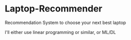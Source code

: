 # Laptop-Recommender
Recommendation System to choose your next best laptop

I'll either use linear programming or similar, or ML/DL
